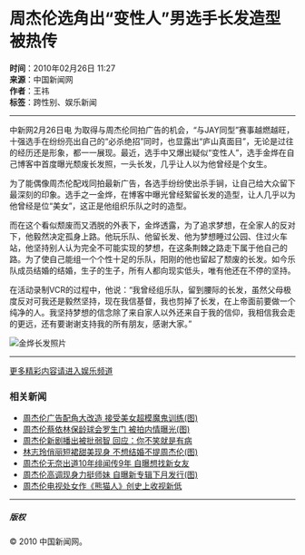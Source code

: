 # 周杰伦选角出“变性人”男选手长发造型被热传

**时间**：2010年02月26日 11:27  
**来源**：中国新闻网  
**作者**：王祎  
**标签**：跨性别、娱乐新闻

---

中新网2月26日电 为取得与周杰伦同拍广告的机会，“与JAY同型”赛事越燃越旺，十强选手在纷纷亮出自己的“必杀绝招”同时，也显露出“庐山真面目”，无论是过往的经历还是形象，都一一展现。最近，选手中又爆出疑似“变性人”，选手金烨在自己博客中首度曝光颓废长发照，一头长发，几乎让人以为他曾经是个女生。

为了能偶像周杰伦配戏同拍最新广告，各选手纷纷使出杀手锏，让自己给大众留下最深刻的印象。选手之一金烨，在博客中曝光曾经絮留长发的造型，让人几乎以为他曾经是位“美女”，这正是他组织乐队之时的造型。

而在这个看似颓废而又洒脱的外表下，金烨透露，为了追求梦想，在全家人的反对下，他毅然决定孤身上路。他玩乐队、他留长发、他为梦想睡过公园、住过火车站，他坚持别人认为完全不可能实现的梦想，在这条荆棘之路走下属于他自己的路。为了使自己能组一个个性十足的乐队，阳刚的他也留起了颓废的长发。如今乐队成员结婚的结婚，生子的生子，所有人都向现实低头，唯有他还在不停的坚持。

在活动录制VCR的过程中，他说：“我曾经组乐队，留到腰际的长发，虽然父母极度反对可我还是毅然坚持，现在我信基督，我也剪掉了长发，在上帝面前要做一个纯净的人。我坚持梦想的信念除了来自家人以外还来自于我的信仰，我相信我会走的更远，还有要谢谢支持我的所有朋友，感谢大家。”

![金烨长发照片](http://i2.chinanews.com/zwimg/01.jpg)

---

[更多精彩内容请进入娱乐频道](http://www.chinanews.com.cn/entertainment/index.shtml)

### 相关新闻

- [周杰伦广告配角大改造 接受美女超模魔鬼训练(图)](http://www.chinanews.com.cn/yl/news/2010/02-25/2138354.shtml)
- [周杰伦蔡依林保龄球会罗生门 被拍内情曝光(图)](http://www.chinanews.com.cn/yl/yl-mxzz/news/2010/02-04/2109498.shtml)
- [周杰伦新剧播出被批弱智 回应：你不笑就是有病](http://www.chinanews.com.cn/yl/yl-ypkb/news/2010/01-30/2100344.shtml)
- [林志玲俏丽短裙甜美现身 不想结婚不提周杰伦(图)](http://www.chinanews.com.cn/yl/news/2010/01-29/2099032.shtml)
- [周杰伦无奈出道10年绯闻传9年 自曝想找新女友](http://www.chinanews.com.cn/yl/news/2010/01-29/2098535.shtml)
- [周杰伦高调现身力挺师妹 自曝新专辑下月发行(图)](http://www.chinanews.com.cn/yl/yl-ytcf/news/2010/01-28/2097222.shtml)
- [周杰伦电视处女作《熊猫人》创史上收视新低](http://www.chinanews.com.cn/yl/yl-ypkb/news/2010/01-28/2096727.shtml)

---

##### 版权
© 2010 中国新闻网。